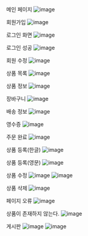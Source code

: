 메인 페이지
![image](https://github.com/user-attachments/assets/6d7413f0-8bc8-42d2-a8bc-89c428aa0c33)

회원가입
![image](https://github.com/user-attachments/assets/065dc468-be64-4685-bcf4-8de5edec92b1)

로그인 화면
![image](https://github.com/user-attachments/assets/af1bcbc0-feae-48c0-89d1-f3fc2d6a6ab6)

로그인 성공
![image](https://github.com/user-attachments/assets/2572bb5c-b5bd-4bc8-b48b-ac8a3bab54d3)

회원 수정
![image](https://github.com/user-attachments/assets/a155dd95-c49a-41f2-a286-98c71ae77051)

상품 목록
![image](https://github.com/user-attachments/assets/9aae0ae4-d6c0-4ff8-bfb9-a2c624ef445c)

상품 정보
![image](https://github.com/user-attachments/assets/0a1cf80f-f0dd-4863-8b63-42cfff61956b)

장바구니
![image](https://github.com/user-attachments/assets/33acd657-9c7a-4aef-9a54-9842a074daa2)

배송 정보
![image](https://github.com/user-attachments/assets/b4870460-5cea-4b8f-b562-676657cea51f)

영수증
![image](https://github.com/user-attachments/assets/09af2699-7729-457f-aa7d-81e8359ffff7)

주문 완료
![image](https://github.com/user-attachments/assets/4544fbf5-7e49-449c-acc4-61255273612c)

상품 등록(한글)
![image](https://github.com/user-attachments/assets/5fa1605f-db9f-4294-8ddd-30f824ab5b73)

상품 등록(영문)
![image](https://github.com/user-attachments/assets/cdfc9a85-ba68-4a5b-88c5-d4ba71ef588f)

상품 수정
![image](https://github.com/user-attachments/assets/cae28510-58e8-4989-9cea-75c37f070de0)
![image](https://github.com/user-attachments/assets/af28ac86-5685-4bf7-97d8-a26b6afdd007)

상품 삭제
![image](https://github.com/user-attachments/assets/d57816f9-b250-41a5-8d78-68ec64fd5d04)

페이지 오류 
![image](https://github.com/user-attachments/assets/5920c5d3-7628-4317-9154-a59879149115)

상품이 존재하지 않는다.
![image](https://github.com/user-attachments/assets/49964d35-2060-4632-a8cb-6b8973fdbac5)

게시판 
![image](https://github.com/user-attachments/assets/28e617b2-948e-47e2-9031-1d3c953fd75f)
![image](https://github.com/user-attachments/assets/a62a740d-44c1-4b9a-8dba-c8ee039dfd5e)


